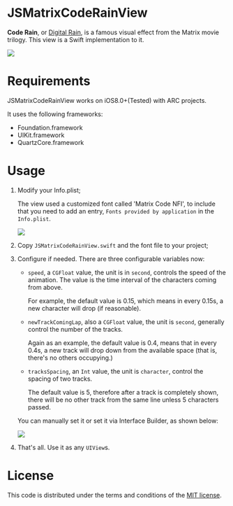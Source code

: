 # JSMatrixCodeRainView

**Code Rain**, or [Digital Rain](https://en.wikipedia.org/wiki/Matrix_digital_rain), is a famous visual effect from the Matrix movie trilogy. This view is a Swift implementation to it.

![](http://ww3.sinaimg.cn/large/5613ec79jw1f8hmevmxy9g20a00hsb29.gif)

# Requirements

JSMatrixCodeRainView works on iOS8.0+(Tested) with ARC projects.

It uses the following frameworks:
- Foundation.framework
- UIKit.framework
- QuartzCore.framework

# Usage

1. Modify your Info.plist;

    The view used a customized font called 'Matrix Code NFI', to include that you need to add an entry, `Fonts provided by application` in the `Info.plist`.

    ![](http://ww4.sinaimg.cn/large/5613ec79jw1f8hm06k2djj212m0meth1.jpg)

2. Copy `JSMatrixCodeRainView.swift` and the font file to your project;
3. Configure if needed. There are three configurable variables now:
    - `speed`, a `CGFloat` value, the unit is in `second`, controls the speed of the animation. The value is the time interval of the characters coming from above.
    
        For example, the default value is 0.15, which means in every 0.15s, a new character will drop (if reasonable).
    - `newTrackComingLap`, also a `CGFloat` value, the unit is `second`, generally control the number of the tracks.  
    
        Again as an example, the default value is 0.4, means that in every 0.4s, a new track will drop down from the available space (that is, there's no others occupying.)
    - `tracksSpacing`, an `Int` value, the unit is `character`, control the spacing of two tracks.
    
        The default value is 5, therefore after a track is completely shown, there will be no other track from the same line unless 5 characters passed.

          
    You can manually set it or set it via Interface Builder, as shown below:

    ![](http://ww1.sinaimg.cn/large/5613ec79jw1f8hq5majxfj20du050jrx.jpg)

4. That's all. Use it as any `UIView`s.

# License

This code is distributed under the terms and conditions of the [MIT license](./LICENSE.md).
